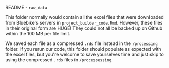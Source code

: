README - `raw_data`

This folder normally would contain all the excel files that were downloaded from Bluebike's servers in `project_builder_code.Rmd`. However, these files in their original form are HUGE! They could not all be backed up on Github within the 100 MB per file limit.

We saved each file as a compressed `.rds` file instead in the `/processing` folder. If you rerun our code, this folder should populate as expected with the excel files, but you're welcome to save yourselves time and just skip to using the compressed `.rds` files in `/processessing`.
